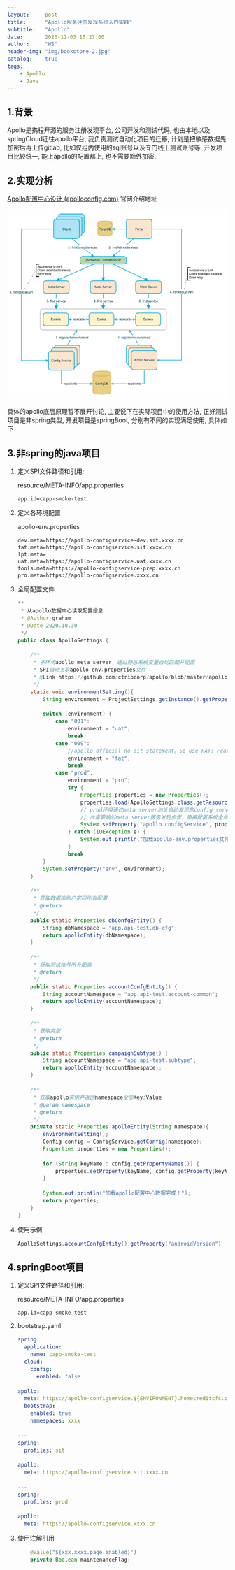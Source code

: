 ```yaml
---
layout:     post
title:      "Apollo服务注册发现系统入门实践"
subtitle:   "Apollo"
date:       2020-11-03 15:27:00
author:     "WS"
header-img: "img/bookstore-2.jpg"
catalog:    true
tags:
    - Apollo
    - Java
---
```


## 1.背景

  Apollo是携程开源的服务注册发现平台, 公司开发和测试代码, 也由本地以及springCloud迁往apollo平台, 我负责测试自动化项目的迁移, 计划是把敏感数据先加密后再上传gitlab, 比如仅组内使用的sql账号以及专门线上测试账号等, 开发项目比较统一, 能上apollo的配置都上, 也不需要额外加密.

## 2.实现分析

  [Apollo配置中心设计 (apolloconfig.com)](https://www.apolloconfig.com/#/zh/design/apollo-design) 官网介绍地址

![javascript](/img/apollo-1.png)

  具体的apollo底层原理暂不展开讨论, 主要说下在实际项目中的使用方法, 正好测试项目是非spring类型, 开发项目是springBoot, 分别有不同的实现满足使用, 具体如下

## 3.非spring的java项目

1. 定义SPI文件路径和引用:

   resource/META-INFO/app.properties

   ```properties
   app.id=capp-smoke-test
   ```

2. 定义各环境配置

   apollo-env.properties

   ```properties
   dev.meta=https://apollo-configservice-dev.sit.xxxx.cn
   fat.meta=https://apollo-configservice.sit.xxxx.cn
   lpt.meta=
   uat.meta=https://apollo-configservice.uat.xxxx.cn
   tools.meta=https://apollo-configservice-prep.xxxx.cn
   pro.meta=https://apollo-configservice.xxxx.cn
   ```

3. 全局配置文件

   ```java
   **
    * 从apollo数据中心读取配置信息
    * @Author graham
    * @Date 2020.10.30
    */
   public class ApolloSettings {
   
       /**
        * 多环境apollo meta server，通过静态系统变量自动匹配并配置
        * SPI自动关联apollo-env.properties文件
        * @Link https://github.com/ctripcorp/apollo/blob/master/apollo-core/src/main/java/com/ctrip/framework/apollo/core/enums/Env.java
        */
       static void environmentSetting(){
           String environment = ProjectSettings.getInstance().getProperty("Environment").toLowerCase();
   
           switch (environment) {
               case "001":
                   environment = "uat";
                   break;
               case "009":
                   //apollo official no sit statement。So use FAT: Feature Acceptance Test environment
                   environment = "fat";
                   break;
               case "prod":
                   environment = "pro";
                   try {
                       Properties properties = new Properties();
                       properties.load(ApolloSettings.class.getResourceAsStream("/apollo-env.properties"));
                       // prod环境通过meta server地址自动发现的config service不可用，怀疑prod环境apollo配置做了单独设置，
                       // 故需要跳过meta server服务发现步骤，直接配置系统全局config service地址，目前该地址和meta server地址一致
                       System.setProperty("apollo.configService", properties.getProperty("pro.meta"));
                   } catch (IOException e) {
                       System.out.println("加载apollo-env.properties文件失败！");
                   }
                   break;
           }
           System.setProperty("env", environment);
       }
   
       /**
        * 获取数据库账户密码所有配置
        * @return
        */
       public static Properties dbConfgEntity() {
           String dbNamespace = "app.api-test.db-cfg";
           return apolloEntity(dbNamespace);
       }
   
       /**
        * 获取测试账号所有配置
        * @return
        */
       public static Properties accountConfgEntity() {
           String accountNamespace = "app.api-test.account-common";
           return apolloEntity(accountNamespace);
       }
   
       /**
        * 获取类型
        * @return
        */
       public static Properties campaignSubtype() {
           String accountNamespace = "app.api-test.subtype";
           return apolloEntity(accountNamespace);
       }
   
       /**
        * 获取apollo实例并返回namespace全部Key:Value
        * @param namespace
        * @return
        */
       private static Properties apolloEntity(String namespace){
           environmentSetting();
           Config config = ConfigService.getConfig(namespace);
           Properties properties = new Properties();
   
           for (String keyName : config.getPropertyNames()) {
               properties.setProperty(keyName, config.getProperty(keyName, "DefaultValueNull"));
           }
   
           System.out.println("加载apollo配置中心数据完成！");
           return properties;
       }
   }
   ```

4. 使用示例

   ```java
   ApolloSettings.accountConfgEntity().getProperty("androidVersion")
   ```

   

## 4.springBoot项目

1. 定义SPI文件路径和引用:

   resource/META-INFO/app.properties

   ```properties
   app.id=capp-smoke-test
   ```

2. bootstrap.yaml

   ```yaml
   spring:
     application:
       name: capp-smoke-test
     cloud:
       config:
         enabled: false
   
   apollo:
     meta: https://apollo-configservice.${ENVIRONMENT}.homecreditcfc.cn
     bootstrap:
       enabled: true
       namespaces: xxxx
   
   ---
   spring:
     profiles: sit
   
   apollo:
     meta: https://apollo-configservice.sit.xxxx.cn
   
   ---
   spring:
     profiles: prod
   
   apollo:
     meta: https://apollo-configservice.xxxx.cn
   
   ```

   

3. 使用注解引用

   ```java
       @Value("${xxx.xxxx.page.enabled}")
       private Boolean maintenanceFlag;
   ```
